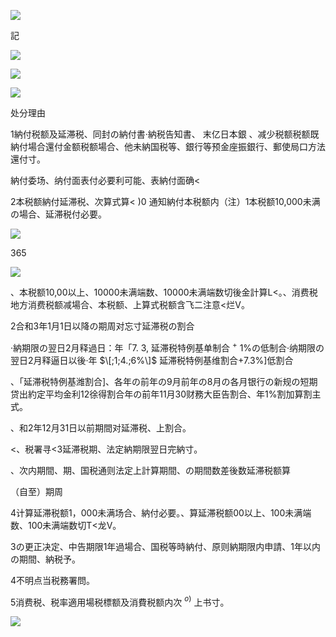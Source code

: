 ![](https://www.nta.go.jp/tmp/7d045b1d-83f4-4228-8227-06b5684808f5/images/6689672af00413b0fe67bdb2e89d73b8fae3e70acc8e65bfc79085e93e4fc94b.jpg)

記

![](https://www.nta.go.jp/tmp/7d045b1d-83f4-4228-8227-06b5684808f5/images/1140bde76117785c071147b0d2672d1deb447a7332008c439ccdcd2055fcfaf7.jpg)

![](https://www.nta.go.jp/tmp/7d045b1d-83f4-4228-8227-06b5684808f5/images/513fef1057e463459de830622ee4c1588e421c70b0ac805f70f83972a1f0c9da.jpg)

![](https://www.nta.go.jp/tmp/7d045b1d-83f4-4228-8227-06b5684808f5/images/200e08154236d59fe90092a863f8a86fa904c6d80d58ce958e3d123fdacf9107.jpg)

处分理由

1納付税额及延滞税、同封の納付書·納税告知書、 末亿日本銀 、减少税额税额既納付場合還付金额税额場合、他未納国税等、銀行等预金座振銀行、郵使局口方法還付寸。

納付委场、纳付面表付必要利可能、表納付面确<

2本税额納付延滞税、次算式算< $)0$ 通知納付本税额内（注）1本税额10,000未满の場合、延滞税付必要。

![](https://www.nta.go.jp/tmp/7d045b1d-83f4-4228-8227-06b5684808f5/images/b53eb90b16ef3e215e1e499eaa88a60cbf8c1b573d1428229cb4252d66bcc2fd.jpg)

365

![](https://www.nta.go.jp/tmp/7d045b1d-83f4-4228-8227-06b5684808f5/images/d137b1ce3118780913a9a1c2592f66eba0e0c792e86f4ec4f4bb5921d2e05547.jpg)

、本税额10,00以上、10000未满端数、10000未满端数切後金計算L<。、消费税地方消费税额减場合、本税额、上算式税额含飞二注意<烂V。

2合和3年1月1日以降の期周对忘寸延滞税の割合

·納期限の翌日2月释過日：年「7. $3,%,\\mathrm{1}$ 延滞税特例基单制合 $^+$ 1%の低制合·纳期限の翌日2月释逼日以後·年 $\[;1;4.;6%\]$ 延滞税特例基维割合+7.3%\]低割合

、「延滞税特例基潍割合\]、各年の前年の9月前年の8月の各月银行の新规の短期贷出約定平均金利12徐得割合年の前年11月30财務大臣告割合、年1%割加算割主式。

、和2年12月31日以前期間对延滞税、上割合。

<、税署寻<3延滞税期、法定納期限翌日完納寸。

、次内期間、期、国税通则法定上計算期間、の期間数差後数延滞税额算

（自至）期周

4计算延滞税额1，000未满场合、納付必要。、算延滞税额00以上、100未满端数、100未满端数切T<龙V。

3の更正决定、中告期限1年過場合、国税等時納付、原则納期限内申請、1年以内の期間、納税予。

4不明点当税務署問。

5消费税、税率適用場税標额及消費税额内次 $^{o)}$ 上书寸。

![](https://www.nta.go.jp/tmp/7d045b1d-83f4-4228-8227-06b5684808f5/images/1e22b5ba458039d72fe2eb05102ef70cb9f5269cc4ec793fc8a432efc6bb09b4.jpg)